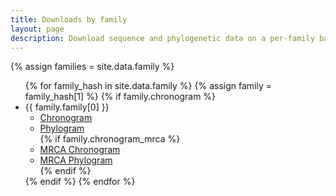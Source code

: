 ```yaml
---
title: Downloads by family
layout: page
description: Download sequence and phylogenetic data on a per-family basis for the Fish Tree of Life
---
```


{% assign families = site.data.family %}


<ul>
{% for family_hash in site.data.family %}
{% assign family = family_hash[1] %}
{% if family.chronogram %}
<li>{{ family.family[0] }}
<ul>
<li><a href="{{ family.chronogram | relative_url }}">Chronogram</a></li>
<li><a href="{{ family.phylogram | relative_url }}">Phylogram</a></li>
{% if family.chronogram_mrca %}
<li><a href="{{ family.chronogram_mrca | relative_url }}">MRCA Chronogram</a></li>
<li><a href="{{ family.phylogram_mrca | relative_url }}">MRCA Phylogram</a></li>
{% endif %}
</ul>
</li>
{% endif %}
{% endfor %}
</ul>
